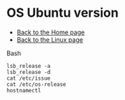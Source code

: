 # OS Ubuntu version

- [Back to the Home page](../README.md)
- [Back to the Linux page](README.md)

Bash
```
lsb_release -a
lsb_release -d
cat /etc/issue
cat /etc/os-release
hostnamectl
```
